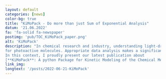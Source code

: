 ```yaml
---
layout: default
categories: [news]
color-bg: true
title: "KiMoPack - Do more than just Sum of Exponential Analysis"
datum: '21.06.2022'
fa: 'fa-solid fa-newspaper'
postimg: 'pub/TOC_KiMoPack_paper.png'
alt: 'KiMoPack'
description: "In chemical research and industry, understanding light-driven reactions is critical for developing design methods 
for photoactive molecules. Appropriate data analysis makes a significant contribution to this understanding.
In this context, I proudly present our latest publication about 
[**KiMoPack**: A python Package for Kinetic Modeling of the Chemical Mechanism](https://doi.org/10.1021/acs.jpca.2c00907). "
link_img: 
longtext: '/posts/2022-06-21-KiMoPack'
---
```

